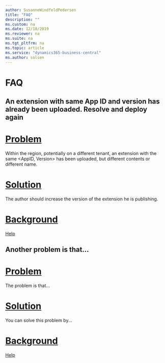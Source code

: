 ```yaml
---
author: SusanneWindfeldPedersen
title: "FAQ"
description: ""
ms.custom: na
ms.date: 12/18/2019
ms.reviewer: na
ms.suite: na
ms.tgt_pltfrm: na
ms.topic: article
ms.service: "dynamics365-business-central"
ms.author: solsen
---
```


# FAQ

## An extension with same App ID and version has already been uploaded. Resolve and deploy again

# [**Problem**](#tab/Problem)
Within the region, potentially on a different tenant, an extension with the same <AppID, Version> has been uploaded, but different contents or different name.
 
# [**Solution**](#tab/solution)
The author should increase the version of the extension he is publishing.

# [**Background**](#tab/background)
[Help](https://docs.microsoft.com/en-us/dynamics365/business-central/dev-itpro/developer/devenv-deploy-tenant-customization)
 

## Another problem is that...

# [**Problem**](#tab/Problem)
The problem is that...

# [**Solution**](#tab/solution)
You can solve this problem by...

# [**Background**](#tab/background)
[Help](https://docs.microsoft.com/en-us/dynamics365/business-central/dev-itpro/developer/devenv-deploy-tenant-customization)
